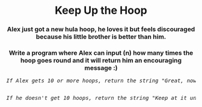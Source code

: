<div align = "center">

# Keep Up the Hoop

</div>

<div align = "center">
  
<h3>Alex just got a new hula hoop, he loves it but feels discouraged because his little brother is better than him.</h3>

<h3>Write a program where Alex can input (n) how many times the hoop goes round and it will return him an encouraging message :)</h3>

  </div>

<pre>
<em>If Alex gets 10 or more hoops, return the string "Great, now move on to tricks".
</em>
</pre>

<pre>
<em>If he doesn't get 10 hoops, return the string "Keep at it until you get it".
</em>
</pre>

